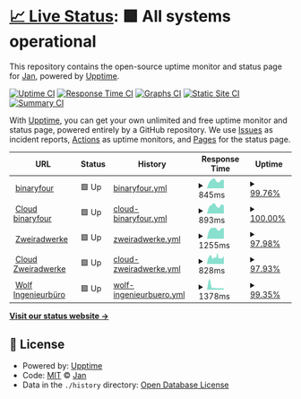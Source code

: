 # [📈 Live Status](https://stoamandl.github.io/upptime): <!--live status--> **🟩 All systems operational**

This repository contains the open-source uptime monitor and status page for [Jan](https://stoamandl.github.io/upptime), powered by [Upptime](https://github.com/upptime/upptime).

[![Uptime CI](https://github.com/stoamandl/upptime/workflows/Uptime%20CI/badge.svg)](https://github.com/stoamandl/upptime/actions?query=workflow%3A%22Uptime+CI%22)
[![Response Time CI](https://github.com/stoamandl/upptime/workflows/Response%20Time%20CI/badge.svg)](https://github.com/stoamandl/upptime/actions?query=workflow%3A%22Response+Time+CI%22)
[![Graphs CI](https://github.com/stoamandl/upptime/workflows/Graphs%20CI/badge.svg)](https://github.com/stoamandl/upptime/actions?query=workflow%3A%22Graphs+CI%22)
[![Static Site CI](https://github.com/stoamandl/upptime/workflows/Static%20Site%20CI/badge.svg)](https://github.com/stoamandl/upptime/actions?query=workflow%3A%22Static+Site+CI%22)
[![Summary CI](https://github.com/stoamandl/upptime/workflows/Summary%20CI/badge.svg)](https://github.com/stoamandl/upptime/actions?query=workflow%3A%22Summary+CI%22)

With [Upptime](https://upptime.js.org), you can get your own unlimited and free uptime monitor and status page, powered entirely by a GitHub repository. We use [Issues](https://github.com/stoamandl/upptime/issues) as incident reports, [Actions](https://github.com/stoamandl/upptime/actions) as uptime monitors, and [Pages](https://stoamandl.github.io/upptime) for the status page.

<!--start: status pages-->
<!-- This summary is generated by Upptime (https://github.com/upptime/upptime) -->
<!-- Do not edit this manually, your changes will be overwritten -->
<!-- prettier-ignore -->
| URL | Status | History | Response Time | Uptime |
| --- | ------ | ------- | ------------- | ------ |
| <img alt="" src="https://favicons.githubusercontent.com/binaryfour.de" height="13"> [binaryfour](https://binaryfour.de) | 🟩 Up | [binaryfour.yml](https://github.com/stoamandl/upptime/commits/HEAD/history/binaryfour.yml) | <details><summary><img alt="Response time graph" src="./graphs/binaryfour/response-time-week.png" height="20"> 845ms</summary><br><a href="https://stoamandl.github.io/upptime/history/binaryfour"><img alt="Response time 615" src="https://img.shields.io/endpoint?url=https%3A%2F%2Fraw.githubusercontent.com%2Fstoamandl%2Fupptime%2FHEAD%2Fapi%2Fbinaryfour%2Fresponse-time.json"></a><br><a href="https://stoamandl.github.io/upptime/history/binaryfour"><img alt="24-hour response time 858" src="https://img.shields.io/endpoint?url=https%3A%2F%2Fraw.githubusercontent.com%2Fstoamandl%2Fupptime%2FHEAD%2Fapi%2Fbinaryfour%2Fresponse-time-day.json"></a><br><a href="https://stoamandl.github.io/upptime/history/binaryfour"><img alt="7-day response time 845" src="https://img.shields.io/endpoint?url=https%3A%2F%2Fraw.githubusercontent.com%2Fstoamandl%2Fupptime%2FHEAD%2Fapi%2Fbinaryfour%2Fresponse-time-week.json"></a><br><a href="https://stoamandl.github.io/upptime/history/binaryfour"><img alt="30-day response time 1354" src="https://img.shields.io/endpoint?url=https%3A%2F%2Fraw.githubusercontent.com%2Fstoamandl%2Fupptime%2FHEAD%2Fapi%2Fbinaryfour%2Fresponse-time-month.json"></a><br><a href="https://stoamandl.github.io/upptime/history/binaryfour"><img alt="1-year response time 656" src="https://img.shields.io/endpoint?url=https%3A%2F%2Fraw.githubusercontent.com%2Fstoamandl%2Fupptime%2FHEAD%2Fapi%2Fbinaryfour%2Fresponse-time-year.json"></a></details> | <details><summary><a href="https://stoamandl.github.io/upptime/history/binaryfour">99.76%</a></summary><a href="https://stoamandl.github.io/upptime/history/binaryfour"><img alt="All-time uptime 99.84%" src="https://img.shields.io/endpoint?url=https%3A%2F%2Fraw.githubusercontent.com%2Fstoamandl%2Fupptime%2FHEAD%2Fapi%2Fbinaryfour%2Fuptime.json"></a><br><a href="https://stoamandl.github.io/upptime/history/binaryfour"><img alt="24-hour uptime 98.29%" src="https://img.shields.io/endpoint?url=https%3A%2F%2Fraw.githubusercontent.com%2Fstoamandl%2Fupptime%2FHEAD%2Fapi%2Fbinaryfour%2Fuptime-day.json"></a><br><a href="https://stoamandl.github.io/upptime/history/binaryfour"><img alt="7-day uptime 99.76%" src="https://img.shields.io/endpoint?url=https%3A%2F%2Fraw.githubusercontent.com%2Fstoamandl%2Fupptime%2FHEAD%2Fapi%2Fbinaryfour%2Fuptime-week.json"></a><br><a href="https://stoamandl.github.io/upptime/history/binaryfour"><img alt="30-day uptime 99.43%" src="https://img.shields.io/endpoint?url=https%3A%2F%2Fraw.githubusercontent.com%2Fstoamandl%2Fupptime%2FHEAD%2Fapi%2Fbinaryfour%2Fuptime-month.json"></a><br><a href="https://stoamandl.github.io/upptime/history/binaryfour"><img alt="1-year uptime 99.75%" src="https://img.shields.io/endpoint?url=https%3A%2F%2Fraw.githubusercontent.com%2Fstoamandl%2Fupptime%2FHEAD%2Fapi%2Fbinaryfour%2Fuptime-year.json"></a></details>
| <img alt="" src="https://favicons.githubusercontent.com/cloud.binaryfour.de" height="13"> [Cloud binaryfour](https://cloud.binaryfour.de) | 🟩 Up | [cloud-binaryfour.yml](https://github.com/stoamandl/upptime/commits/HEAD/history/cloud-binaryfour.yml) | <details><summary><img alt="Response time graph" src="./graphs/cloud-binaryfour/response-time-week.png" height="20"> 893ms</summary><br><a href="https://stoamandl.github.io/upptime/history/cloud-binaryfour"><img alt="Response time 886" src="https://img.shields.io/endpoint?url=https%3A%2F%2Fraw.githubusercontent.com%2Fstoamandl%2Fupptime%2FHEAD%2Fapi%2Fcloud-binaryfour%2Fresponse-time.json"></a><br><a href="https://stoamandl.github.io/upptime/history/cloud-binaryfour"><img alt="24-hour response time 1085" src="https://img.shields.io/endpoint?url=https%3A%2F%2Fraw.githubusercontent.com%2Fstoamandl%2Fupptime%2FHEAD%2Fapi%2Fcloud-binaryfour%2Fresponse-time-day.json"></a><br><a href="https://stoamandl.github.io/upptime/history/cloud-binaryfour"><img alt="7-day response time 893" src="https://img.shields.io/endpoint?url=https%3A%2F%2Fraw.githubusercontent.com%2Fstoamandl%2Fupptime%2FHEAD%2Fapi%2Fcloud-binaryfour%2Fresponse-time-week.json"></a><br><a href="https://stoamandl.github.io/upptime/history/cloud-binaryfour"><img alt="30-day response time 897" src="https://img.shields.io/endpoint?url=https%3A%2F%2Fraw.githubusercontent.com%2Fstoamandl%2Fupptime%2FHEAD%2Fapi%2Fcloud-binaryfour%2Fresponse-time-month.json"></a><br><a href="https://stoamandl.github.io/upptime/history/cloud-binaryfour"><img alt="1-year response time 886" src="https://img.shields.io/endpoint?url=https%3A%2F%2Fraw.githubusercontent.com%2Fstoamandl%2Fupptime%2FHEAD%2Fapi%2Fcloud-binaryfour%2Fresponse-time-year.json"></a></details> | <details><summary><a href="https://stoamandl.github.io/upptime/history/cloud-binaryfour">100.00%</a></summary><a href="https://stoamandl.github.io/upptime/history/cloud-binaryfour"><img alt="All-time uptime 99.86%" src="https://img.shields.io/endpoint?url=https%3A%2F%2Fraw.githubusercontent.com%2Fstoamandl%2Fupptime%2FHEAD%2Fapi%2Fcloud-binaryfour%2Fuptime.json"></a><br><a href="https://stoamandl.github.io/upptime/history/cloud-binaryfour"><img alt="24-hour uptime 100.00%" src="https://img.shields.io/endpoint?url=https%3A%2F%2Fraw.githubusercontent.com%2Fstoamandl%2Fupptime%2FHEAD%2Fapi%2Fcloud-binaryfour%2Fuptime-day.json"></a><br><a href="https://stoamandl.github.io/upptime/history/cloud-binaryfour"><img alt="7-day uptime 100.00%" src="https://img.shields.io/endpoint?url=https%3A%2F%2Fraw.githubusercontent.com%2Fstoamandl%2Fupptime%2FHEAD%2Fapi%2Fcloud-binaryfour%2Fuptime-week.json"></a><br><a href="https://stoamandl.github.io/upptime/history/cloud-binaryfour"><img alt="30-day uptime 100.00%" src="https://img.shields.io/endpoint?url=https%3A%2F%2Fraw.githubusercontent.com%2Fstoamandl%2Fupptime%2FHEAD%2Fapi%2Fcloud-binaryfour%2Fuptime-month.json"></a><br><a href="https://stoamandl.github.io/upptime/history/cloud-binaryfour"><img alt="1-year uptime 99.79%" src="https://img.shields.io/endpoint?url=https%3A%2F%2Fraw.githubusercontent.com%2Fstoamandl%2Fupptime%2FHEAD%2Fapi%2Fcloud-binaryfour%2Fuptime-year.json"></a></details>
| <img alt="" src="https://favicons.githubusercontent.com/zweiradwerke.de" height="13"> [Zweiradwerke](https://zweiradwerke.de) | 🟩 Up | [zweiradwerke.yml](https://github.com/stoamandl/upptime/commits/HEAD/history/zweiradwerke.yml) | <details><summary><img alt="Response time graph" src="./graphs/zweiradwerke/response-time-week.png" height="20"> 1255ms</summary><br><a href="https://stoamandl.github.io/upptime/history/zweiradwerke"><img alt="Response time 1729" src="https://img.shields.io/endpoint?url=https%3A%2F%2Fraw.githubusercontent.com%2Fstoamandl%2Fupptime%2FHEAD%2Fapi%2Fzweiradwerke%2Fresponse-time.json"></a><br><a href="https://stoamandl.github.io/upptime/history/zweiradwerke"><img alt="24-hour response time 1303" src="https://img.shields.io/endpoint?url=https%3A%2F%2Fraw.githubusercontent.com%2Fstoamandl%2Fupptime%2FHEAD%2Fapi%2Fzweiradwerke%2Fresponse-time-day.json"></a><br><a href="https://stoamandl.github.io/upptime/history/zweiradwerke"><img alt="7-day response time 1255" src="https://img.shields.io/endpoint?url=https%3A%2F%2Fraw.githubusercontent.com%2Fstoamandl%2Fupptime%2FHEAD%2Fapi%2Fzweiradwerke%2Fresponse-time-week.json"></a><br><a href="https://stoamandl.github.io/upptime/history/zweiradwerke"><img alt="30-day response time 1275" src="https://img.shields.io/endpoint?url=https%3A%2F%2Fraw.githubusercontent.com%2Fstoamandl%2Fupptime%2FHEAD%2Fapi%2Fzweiradwerke%2Fresponse-time-month.json"></a><br><a href="https://stoamandl.github.io/upptime/history/zweiradwerke"><img alt="1-year response time 1832" src="https://img.shields.io/endpoint?url=https%3A%2F%2Fraw.githubusercontent.com%2Fstoamandl%2Fupptime%2FHEAD%2Fapi%2Fzweiradwerke%2Fresponse-time-year.json"></a></details> | <details><summary><a href="https://stoamandl.github.io/upptime/history/zweiradwerke">97.98%</a></summary><a href="https://stoamandl.github.io/upptime/history/zweiradwerke"><img alt="All-time uptime 99.84%" src="https://img.shields.io/endpoint?url=https%3A%2F%2Fraw.githubusercontent.com%2Fstoamandl%2Fupptime%2FHEAD%2Fapi%2Fzweiradwerke%2Fuptime.json"></a><br><a href="https://stoamandl.github.io/upptime/history/zweiradwerke"><img alt="24-hour uptime 98.28%" src="https://img.shields.io/endpoint?url=https%3A%2F%2Fraw.githubusercontent.com%2Fstoamandl%2Fupptime%2FHEAD%2Fapi%2Fzweiradwerke%2Fuptime-day.json"></a><br><a href="https://stoamandl.github.io/upptime/history/zweiradwerke"><img alt="7-day uptime 97.98%" src="https://img.shields.io/endpoint?url=https%3A%2F%2Fraw.githubusercontent.com%2Fstoamandl%2Fupptime%2FHEAD%2Fapi%2Fzweiradwerke%2Fuptime-week.json"></a><br><a href="https://stoamandl.github.io/upptime/history/zweiradwerke"><img alt="30-day uptime 99.53%" src="https://img.shields.io/endpoint?url=https%3A%2F%2Fraw.githubusercontent.com%2Fstoamandl%2Fupptime%2FHEAD%2Fapi%2Fzweiradwerke%2Fuptime-month.json"></a><br><a href="https://stoamandl.github.io/upptime/history/zweiradwerke"><img alt="1-year uptime 99.75%" src="https://img.shields.io/endpoint?url=https%3A%2F%2Fraw.githubusercontent.com%2Fstoamandl%2Fupptime%2FHEAD%2Fapi%2Fzweiradwerke%2Fuptime-year.json"></a></details>
| <img alt="" src="https://favicons.githubusercontent.com/cloud.zweiradwerke.de" height="13"> [Cloud Zweiradwerke](https://cloud.zweiradwerke.de) | 🟩 Up | [cloud-zweiradwerke.yml](https://github.com/stoamandl/upptime/commits/HEAD/history/cloud-zweiradwerke.yml) | <details><summary><img alt="Response time graph" src="./graphs/cloud-zweiradwerke/response-time-week.png" height="20"> 828ms</summary><br><a href="https://stoamandl.github.io/upptime/history/cloud-zweiradwerke"><img alt="Response time 858" src="https://img.shields.io/endpoint?url=https%3A%2F%2Fraw.githubusercontent.com%2Fstoamandl%2Fupptime%2FHEAD%2Fapi%2Fcloud-zweiradwerke%2Fresponse-time.json"></a><br><a href="https://stoamandl.github.io/upptime/history/cloud-zweiradwerke"><img alt="24-hour response time 843" src="https://img.shields.io/endpoint?url=https%3A%2F%2Fraw.githubusercontent.com%2Fstoamandl%2Fupptime%2FHEAD%2Fapi%2Fcloud-zweiradwerke%2Fresponse-time-day.json"></a><br><a href="https://stoamandl.github.io/upptime/history/cloud-zweiradwerke"><img alt="7-day response time 828" src="https://img.shields.io/endpoint?url=https%3A%2F%2Fraw.githubusercontent.com%2Fstoamandl%2Fupptime%2FHEAD%2Fapi%2Fcloud-zweiradwerke%2Fresponse-time-week.json"></a><br><a href="https://stoamandl.github.io/upptime/history/cloud-zweiradwerke"><img alt="30-day response time 872" src="https://img.shields.io/endpoint?url=https%3A%2F%2Fraw.githubusercontent.com%2Fstoamandl%2Fupptime%2FHEAD%2Fapi%2Fcloud-zweiradwerke%2Fresponse-time-month.json"></a><br><a href="https://stoamandl.github.io/upptime/history/cloud-zweiradwerke"><img alt="1-year response time 864" src="https://img.shields.io/endpoint?url=https%3A%2F%2Fraw.githubusercontent.com%2Fstoamandl%2Fupptime%2FHEAD%2Fapi%2Fcloud-zweiradwerke%2Fresponse-time-year.json"></a></details> | <details><summary><a href="https://stoamandl.github.io/upptime/history/cloud-zweiradwerke">97.93%</a></summary><a href="https://stoamandl.github.io/upptime/history/cloud-zweiradwerke"><img alt="All-time uptime 99.70%" src="https://img.shields.io/endpoint?url=https%3A%2F%2Fraw.githubusercontent.com%2Fstoamandl%2Fupptime%2FHEAD%2Fapi%2Fcloud-zweiradwerke%2Fuptime.json"></a><br><a href="https://stoamandl.github.io/upptime/history/cloud-zweiradwerke"><img alt="24-hour uptime 98.29%" src="https://img.shields.io/endpoint?url=https%3A%2F%2Fraw.githubusercontent.com%2Fstoamandl%2Fupptime%2FHEAD%2Fapi%2Fcloud-zweiradwerke%2Fuptime-day.json"></a><br><a href="https://stoamandl.github.io/upptime/history/cloud-zweiradwerke"><img alt="7-day uptime 97.93%" src="https://img.shields.io/endpoint?url=https%3A%2F%2Fraw.githubusercontent.com%2Fstoamandl%2Fupptime%2FHEAD%2Fapi%2Fcloud-zweiradwerke%2Fuptime-week.json"></a><br><a href="https://stoamandl.github.io/upptime/history/cloud-zweiradwerke"><img alt="30-day uptime 99.52%" src="https://img.shields.io/endpoint?url=https%3A%2F%2Fraw.githubusercontent.com%2Fstoamandl%2Fupptime%2FHEAD%2Fapi%2Fcloud-zweiradwerke%2Fuptime-month.json"></a><br><a href="https://stoamandl.github.io/upptime/history/cloud-zweiradwerke"><img alt="1-year uptime 99.75%" src="https://img.shields.io/endpoint?url=https%3A%2F%2Fraw.githubusercontent.com%2Fstoamandl%2Fupptime%2FHEAD%2Fapi%2Fcloud-zweiradwerke%2Fuptime-year.json"></a></details>
| <img alt="" src="https://favicons.githubusercontent.com/wolf-ingenieurbuero.de" height="13"> [Wolf Ingenieurbüro](https://wolf-ingenieurbuero.de) | 🟩 Up | [wolf-ingenieurbuero.yml](https://github.com/stoamandl/upptime/commits/HEAD/history/wolf-ingenieurbuero.yml) | <details><summary><img alt="Response time graph" src="./graphs/wolf-ingenieurbuero/response-time-week.png" height="20"> 1378ms</summary><br><a href="https://stoamandl.github.io/upptime/history/wolf-ingenieurbuero"><img alt="Response time 1528" src="https://img.shields.io/endpoint?url=https%3A%2F%2Fraw.githubusercontent.com%2Fstoamandl%2Fupptime%2FHEAD%2Fapi%2Fwolf-ingenieurbuero%2Fresponse-time.json"></a><br><a href="https://stoamandl.github.io/upptime/history/wolf-ingenieurbuero"><img alt="24-hour response time 1062" src="https://img.shields.io/endpoint?url=https%3A%2F%2Fraw.githubusercontent.com%2Fstoamandl%2Fupptime%2FHEAD%2Fapi%2Fwolf-ingenieurbuero%2Fresponse-time-day.json"></a><br><a href="https://stoamandl.github.io/upptime/history/wolf-ingenieurbuero"><img alt="7-day response time 1378" src="https://img.shields.io/endpoint?url=https%3A%2F%2Fraw.githubusercontent.com%2Fstoamandl%2Fupptime%2FHEAD%2Fapi%2Fwolf-ingenieurbuero%2Fresponse-time-week.json"></a><br><a href="https://stoamandl.github.io/upptime/history/wolf-ingenieurbuero"><img alt="30-day response time 2342" src="https://img.shields.io/endpoint?url=https%3A%2F%2Fraw.githubusercontent.com%2Fstoamandl%2Fupptime%2FHEAD%2Fapi%2Fwolf-ingenieurbuero%2Fresponse-time-month.json"></a><br><a href="https://stoamandl.github.io/upptime/history/wolf-ingenieurbuero"><img alt="1-year response time 1543" src="https://img.shields.io/endpoint?url=https%3A%2F%2Fraw.githubusercontent.com%2Fstoamandl%2Fupptime%2FHEAD%2Fapi%2Fwolf-ingenieurbuero%2Fresponse-time-year.json"></a></details> | <details><summary><a href="https://stoamandl.github.io/upptime/history/wolf-ingenieurbuero">99.35%</a></summary><a href="https://stoamandl.github.io/upptime/history/wolf-ingenieurbuero"><img alt="All-time uptime 99.80%" src="https://img.shields.io/endpoint?url=https%3A%2F%2Fraw.githubusercontent.com%2Fstoamandl%2Fupptime%2FHEAD%2Fapi%2Fwolf-ingenieurbuero%2Fuptime.json"></a><br><a href="https://stoamandl.github.io/upptime/history/wolf-ingenieurbuero"><img alt="24-hour uptime 95.48%" src="https://img.shields.io/endpoint?url=https%3A%2F%2Fraw.githubusercontent.com%2Fstoamandl%2Fupptime%2FHEAD%2Fapi%2Fwolf-ingenieurbuero%2Fuptime-day.json"></a><br><a href="https://stoamandl.github.io/upptime/history/wolf-ingenieurbuero"><img alt="7-day uptime 99.35%" src="https://img.shields.io/endpoint?url=https%3A%2F%2Fraw.githubusercontent.com%2Fstoamandl%2Fupptime%2FHEAD%2Fapi%2Fwolf-ingenieurbuero%2Fuptime-week.json"></a><br><a href="https://stoamandl.github.io/upptime/history/wolf-ingenieurbuero"><img alt="30-day uptime 99.78%" src="https://img.shields.io/endpoint?url=https%3A%2F%2Fraw.githubusercontent.com%2Fstoamandl%2Fupptime%2FHEAD%2Fapi%2Fwolf-ingenieurbuero%2Fuptime-month.json"></a><br><a href="https://stoamandl.github.io/upptime/history/wolf-ingenieurbuero"><img alt="1-year uptime 99.78%" src="https://img.shields.io/endpoint?url=https%3A%2F%2Fraw.githubusercontent.com%2Fstoamandl%2Fupptime%2FHEAD%2Fapi%2Fwolf-ingenieurbuero%2Fuptime-year.json"></a></details>

<!--end: status pages-->

[**Visit our status website →**](https://stoamandl.github.io/upptime)

## 📄 License

- Powered by: [Upptime](https://github.com/upptime/upptime)
- Code: [MIT](./LICENSE) © [Jan](https://stoamandl.github.io/upptime)
- Data in the `./history` directory: [Open Database License](https://opendatacommons.org/licenses/odbl/1-0/)
